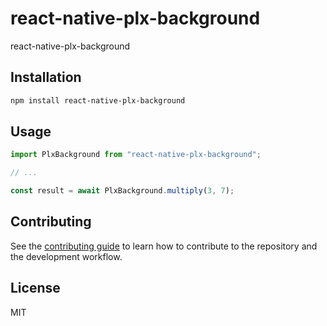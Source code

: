 # react-native-plx-background

react-native-plx-background

## Installation

```sh
npm install react-native-plx-background
```

## Usage

```js
import PlxBackground from "react-native-plx-background";

// ...

const result = await PlxBackground.multiply(3, 7);
```

## Contributing

See the [contributing guide](CONTRIBUTING.md) to learn how to contribute to the repository and the development workflow.

## License

MIT
